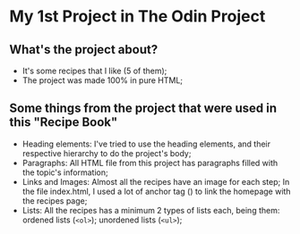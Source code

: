 # My 1st Project in The Odin Project

## What's the project about?
- It's some recipes that I like (5 of them);
- The project was made 100% in pure HTML;

## Some things from the project that were used in this "Recipe Book"
- Heading elements:
    I've tried to use the heading elements, and their respective hierarchy to do the project's body;
- Paragraphs:
    All HTML file from this project has paragraphs filled with the topic's information;
- Links and Images:
    Almost all the recipes have an image for each step;
    In the file index.html, I used a lot of anchor tag (<a>) to link the homepage with the recipes page;
- Lists:
    All the recipes has a minimum 2 types of lists each, being them:
        ordened lists (`<ol>`);
        unordened lists (`<ul>`);